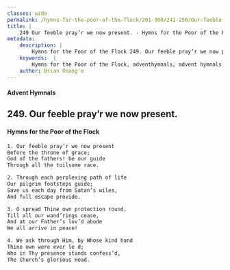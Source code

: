 ```yaml
---
classes: wide
permalink: /hymns-for-the-poor-of-the-flock/201-300/241-250/Our-feeble-pray’r-we-now-present/
title: |
    249 Our feeble pray’r we now present. - Hymns for the Poor of the Flock
metadata:
    description: |
        Hymns for the Poor of the Flock 249. Our feeble pray’r we now present.. Our feeble pray’r we now present Before the throne of grace; God of the fathers! be our guide  Through all the toilsome race. 
    keywords:  |
        Hymns for the Poor of the Flock, adventhymnals, advent hymnals, Our feeble pray’r we now present., Our feeble pray’r we now present, 
    author: Brian Onang'o
---
```


#### Advent Hymnals
## 249. Our feeble pray’r we now present.
####  Hymns for the Poor of the Flock

```txt
1. Our feeble pray’r we now present
Before the throne of grace;
God of the fathers! be our guide 
Through all the toilsome race.

2. Through each perplexing path of life
Our pilgrim footsteps guide;
Save us each day from Satan’s wiles,
And full escape provide.

3. O spread Thine own protection round,
Till all our wand’rings cease,
And at our Father’s lov’d abode 
We all arrive in peace!

4. We ask through Him, by Whose kind hand
Thine own were ever le d;
Who in Thy presence stands confess’d,
The Church’s glorious Head.
```